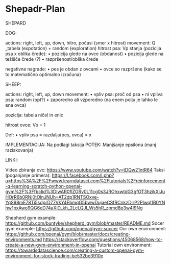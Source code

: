 # Shepadr-Plan

SHEPARD

DOG: 

actions: right, left, up, down, hitro, počasi (smer x hitrost)
movement: Q _tabela (expotation) + random (exploration)
hitrost psa: Vp
stanja (pozicija psa x oblika črede): 
    • pozicija glede na ovce (obdanost)
    • pozicija glede na težišče črede (?)
    • razpršenost/oblika črede 

negativne nagrade:
    • pes je obdan z ovcami
    • ovce so razpršene (kako se to matematično optimalno izračuna)

SHEEP:

actions: right, left, up, down
movement: 
    • vpliv psa: proč od psa
    • ni vpliva psa: random (opt?)
    • zaporedno ali vzporedno (na enem polju je lahko le ena ovca)
      
pozicija: tabela ničel in enic

hitrost ovce: Vo = 1

Def: 
    • vpliv psa = razdalja(pes, ovca) = x



IMPLEMENTACIJA: Na podlagi taksija
POTEK: Manjšanje epsilona (manj raziskovanja)

LINKI:

Video zbiranja ovc: https://www.youtube.com/watch?v=tDQw21ntR64
Taksi (poganjanje primera): https://l.facebook.com/l.php?u=https%3A%2F%2Fwww.learndatasci.com%2Ftutorials%2Freinforcement-q-learning-scratch-python-openai-gym%2F%3Ffbclid%3DIwAR0flZORv0L11cg0s3JROhxwtdG3gfOT3hzikXiJuHOrR6b0RNj0tOlnJNUh=AT2dp1RNTSOxve-YqS98mE78Ti5sdprD77VkY4EbmqG5bwwDujaeCSfRCnkzDlrP2Plwql1B0YNhw1pxAwo9QG6eD74aXiD_kh_2LcLQJl_Ws5hR_zpmd8p3w4I9Ng 

Shepherd gym example: https://github.com/buntyke/shepherd_gym/blob/master/README.md
Socer gym example: https://github.com/openai/gym-soccer
Our own environment: 
    https://github.com/openai/gym/blob/master/docs/creating-environments.md
    https://stackoverflow.com/questions/45068568/how-to-create-a-new-gym-environment-in-openai
Tutorial own environment: 
    https://towardsdatascience.com/creating-a-custom-openai-gym-environment-for-stock-trading-be532be3910e